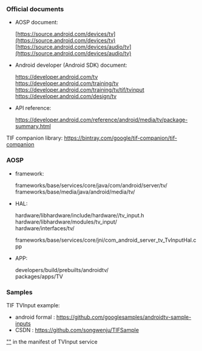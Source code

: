 ### Official documents

- AOSP document:

    [https://source.android.com/devices/tv](https://source.android.com/devices/tv)<br>
    [https://source.android.com/devices/audio/tv](https://source.android.com/devices/audio/tv)


- Android developer (Android SDK) document:

    https://developer.android.com/tv<br>
    https://developer.android.com/training/tv<br>
    https://developer.android.com/training/tv/tif/tvinput<br>
    https://developer.android.com/design/tv<br>

- API reference:

    https://developer.android.com/reference/android/media/tv/package-summary.html

TIF companion library: https://bintray.com/google/tif-companion/tif-companion

### AOSP

- framework:

    frameworks/base/services/core/java/com/android/server/tv/<br>
    frameworks/base/media/java/android/media/tv/

- HAL:

    hardware/libhardware/include/hardware//tv_input.h<br>
    hardware/libhardware/modules/tv_input/<br>
    hardware/interfaces/tv/<br>

    frameworks/base/services/core/jni/com_android_server_tv_TvInputHal.cpp

- APP:

    developers/build/prebuilts/androidtv/<br>
    packages/apps/TV


### Samples
TIF TVInput example:
- android formal : https://github.com/googlesamples/androidtv-sample-inputs
- CSDN : https://github.com/songwenju/TIFSample


["<tv-input>"](http://androidxref.com/9.0.0_r3/xref/frameworks/base/core/res/res/values/attrs.xml#8654) in the manifest of TVInput service